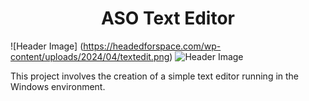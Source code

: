 # <div align="center"> **ASO Text Editor** </div>

![Header Image] (https://headedforspace.com/wp-content/uploads/2024/04/textedit.png)
![Header Image](https://headedforspace.com/wp-content/uploads/2024/04/Heading.jpg)

This project involves the creation of a simple text editor running in the Windows environment.
